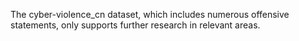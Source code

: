 The cyber-violence_cn dataset, which includes numerous offensive statements, only supports further research in relevant areas.
